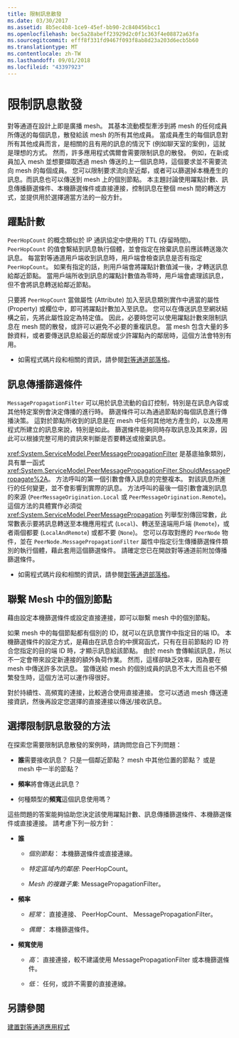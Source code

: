 ```yaml
---
title: 限制訊息散發
ms.date: 03/30/2017
ms.assetid: 8b5ec4b8-1ce9-45ef-bb90-2c840456bcc1
ms.openlocfilehash: bec5a28abeff23929d2c0f1c363f4e08872a63fa
ms.sourcegitcommit: efff8f331fd9467f093f8ab8d23a203d6ecb5b60
ms.translationtype: MT
ms.contentlocale: zh-TW
ms.lasthandoff: 09/01/2018
ms.locfileid: "43397923"
---
```

# <a name="limiting-message-distribution"></a>限制訊息散發
對等通道在設計上即是廣播 mesh。 其基本流動模型牽涉到將 mesh 的任何成員所傳送的每個訊息，散發給該 mesh 的所有其他成員。 當成員產生的每個訊息對所有其他成員而言，是相關的且有用的訊息的情況下 (例如聊天室的案例)，這就是理想的方式。 然而，許多應用程式偶爾會需要限制訊息的散發。 例如，在新成員加入 mesh 並想要擷取透過 mesh 傳送的上一個訊息時，這個要求並不需要流向 mesh 的每個成員。 您可以限制要求流向至近鄰，或者可以篩選掉本機產生的訊息。而訊息也可以傳送到 mesh 上的個別節點。 本主題討論使用躍點計數、訊息傳播篩選條件、本機篩選條件或直接連接，控制訊息在整個 mesh 間的轉送方式，並提供用於選擇適當方法的一般方針。  
  
## <a name="hop-counts"></a>躍點計數  
 `PeerHopCount` 的概念類似於 IP 通訊協定中使用的 TTL (存留時間)。 `PeerHopCount` 的值會繫結到訊息執行個體，並會指定在捨棄訊息前應該轉送幾次訊息。 每當對等通道用戶端收到訊息時，用戶端會檢查訊息是否有指定 `PeerHopCount`。 如果有指定的話，則用戶端會將躍點計數值減一後，才轉送訊息給鄰近節點。 當用戶端所收到訊息的躍點計數值為零時，用戶端會處理該訊息，但不會將訊息轉送給鄰近節點。  
  
 只要將 `PeerHopCount` 當做屬性 (Attribute) 加入至訊息類別實作中適當的屬性 (Property) 或欄位中，即可將躍點計數加入至訊息。 您可以在傳送訊息至網狀結構之前，先將此屬性設定為特定值。 因此，必要時您可以使用躍點計數來限制訊息在 mesh 間的散發，或許可以避免不必要的重複訊息。 當 mesh 包含大量的多餘資料，或者要傳送訊息給最近的鄰居或少許躍點內的鄰居時，這個方法會特別有用。  
  
-   如需程式碼片段和相關的資訊，請參閱[對等通道部落格](https://go.microsoft.com/fwlink/?LinkID=114531)。  
  
## <a name="message-propagation-filter"></a>訊息傳播篩選條件  
 `MessagePropagationFilter` 可以用於訊息流動的自訂控制，特別是在訊息內容或其他特定案例會決定傳播的進行時。 篩選條件可以為通過節點的每個訊息進行傳播決策。 這對於節點所收到的訊息是在 mesh 中任何其他地方產生的，以及應用程式所建立的訊息來說，特別是如此。 篩選條件能夠同時存取訊息及其來源，因此可以根據完整可用的資訊來判斷是否要轉送或捨棄訊息。  
  
 <xref:System.ServiceModel.PeerMessagePropagationFilter> 是基底抽象類別，具有單一函式 <xref:System.ServiceModel.PeerMessagePropagationFilter.ShouldMessagePropagate%2A>。 方法呼叫的第一個引數會傳入訊息的完整複本。 對該訊息所進行的任何變更，並不會影響到實際的訊息。 方法呼叫的最後一個引數會識別訊息的來源 (`PeerMessageOrigination.Local` 或 `PeerMessageOrigination.Remote`)。 這個方法的具體實作必須從 <xref:System.ServiceModel.PeerMessagePropagation> 列舉型別傳回常數，此常數表示要將訊息轉送至本機應用程式 (`Local`)、轉送至遠端用戶端 (`Remote`)，或者兩個都要 (`LocalAndRemote`) 或都不要 (`None`)。 您可以存取對應的 `PeerNode` 物件，並在 `PeerNode.MessagePropagationFilter` 屬性中指定衍生傳播篩選條件類別的執行個體，藉此套用這個篩選條件。 請確定您已在開啟對等通道前附加傳播篩選條件。  
  
-   如需程式碼片段和相關的資訊，請參閱[對等通道部落格](https://go.microsoft.com/fwlink/?LinkID=114532)。  
  
## <a name="contacting-an-individual-node-in-the-mesh"></a>聯繫 Mesh 中的個別節點  
 藉由設定本機篩選條件或設定直接連接，即可以聯繫 mesh 中的個別節點。  
  
 如果 mesh 中的每個節點都有個別的 ID，就可以在訊息實作中指定目的端 ID。 本機篩選條件的設定方式，是藉由在訊息合約中撰寫函式，只有在目前節點的 ID 符合您指定的目的端 ID 時，才顯示訊息給該節點。 由於 mesh 會傳輸該訊息，所以不一定會帶來設定新連接的額外負荷作業。 然而，這樣卻缺乏效率，因為要在 mesh 中傳送許多次訊息。 當傳送給 mesh 的個別成員的訊息不太大而且也不頻繁發生時，這個方法可以運作得很好。  
  
 對於持續性、高頻寬的連接，比較適合使用直接連接。 您可以透過 mesh 傳送連接資訊，然後再設定您選擇的直接連接以傳送/接收訊息。  
  
## <a name="choosing-an-approach-for-limiting-message-distribution"></a>選擇限制訊息散發的方法  
 在探索您需要限制訊息散發的案例時，請詢問您自己下列問題：  
  
-   **誰**需要接收訊息？ 只是一個鄰近節點？ mesh 中其他位置的節點？ 或是 mesh 中一半的節點？  
  
-   **頻率**將會傳送此訊息？  
  
-   何種類型的**頻寬**這個訊息使用嗎？  
  
 這些問題的答案能夠協助您決定該使用躍點計數、訊息傳播篩選條件、本機篩選條件或直接連接。 請考慮下列一般方針：  
  
-   **誰**  
  
    -   *個別節點*： 本機篩選條件或直接連線。  
  
    -   *特定區域內的鄰居*: PeerHopCount。  
  
    -   *Mesh 的複雜子集*: MessagePropagationFilter。  
  
-   **頻率**  
  
    -   *經常*： 直接連接、 PeerHopCount、 MessagePropagationFilter。  
  
    -   *偶爾*： 本機篩選條件。  
  
-   **頻寬使用**  
  
    -   *高*： 直接連接，較不建議使用 MessagePropagationFilter 或本機篩選條件。  
  
    -   *低*： 任何，或許不需要的直接連線。  
  
## <a name="see-also"></a>另請參閱  
 [建置對等通道應用程式](../../../../docs/framework/wcf/feature-details/building-a-peer-channel-application.md)
